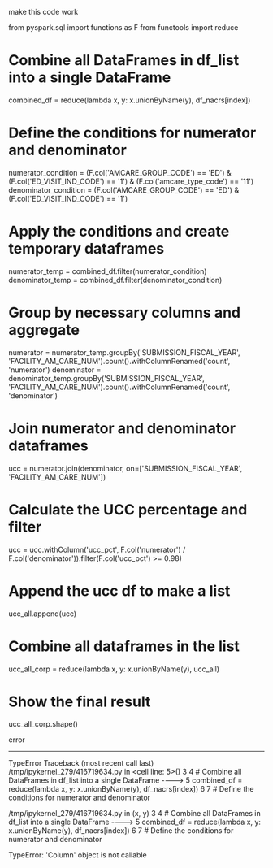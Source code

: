 make this code work 


from pyspark.sql import functions as F
from functools import reduce

# Combine all DataFrames in df_list into a single DataFrame
combined_df = reduce(lambda x, y: x.unionByName(y), df_nacrs[index])

# Define the conditions for numerator and denominator
numerator_condition = (F.col('AMCARE_GROUP_CODE') == 'ED') & (F.col('ED_VISIT_IND_CODE') == '1') & (F.col('amcare_type_code') == '11')
denominator_condition = (F.col('AMCARE_GROUP_CODE') == 'ED') & (F.col('ED_VISIT_IND_CODE') == '1')

# Apply the conditions and create temporary dataframes
numerator_temp = combined_df.filter(numerator_condition)
denominator_temp = combined_df.filter(denominator_condition)

# Group by necessary columns and aggregate
numerator = numerator_temp.groupBy('SUBMISSION_FISCAL_YEAR', 'FACILITY_AM_CARE_NUM').count().withColumnRenamed('count', 'numerator')
denominator = denominator_temp.groupBy('SUBMISSION_FISCAL_YEAR', 'FACILITY_AM_CARE_NUM').count().withColumnRenamed('count', 'denominator')

# Join numerator and denominator dataframes
ucc = numerator.join(denominator, on=['SUBMISSION_FISCAL_YEAR', 'FACILITY_AM_CARE_NUM'])

# Calculate the UCC percentage and filter
ucc = ucc.withColumn('ucc_pct', F.col('numerator') / F.col('denominator')).filter(F.col('ucc_pct') >= 0.98)

# Append the ucc df to make a list
ucc_all.append(ucc)

# Combine all dataframes in the list
ucc_all_corp = reduce(lambda x, y: x.unionByName(y), ucc_all)

# Show the final result
ucc_all_corp.shape()


error 

------------------------------
TypeError                                 Traceback (most recent call last)
/tmp/ipykernel_279/416719634.py in <cell line: 5>()
      3 
      4 # Combine all DataFrames in df_list into a single DataFrame
----> 5 combined_df = reduce(lambda x, y: x.unionByName(y), df_nacrs[index])
      6 
      7 # Define the conditions for numerator and denominator

/tmp/ipykernel_279/416719634.py in <lambda>(x, y)
      3 
      4 # Combine all DataFrames in df_list into a single DataFrame
----> 5 combined_df = reduce(lambda x, y: x.unionByName(y), df_nacrs[index])
      6 
      7 # Define the conditions for numerator and denominator

TypeError: 'Column' object is not callable
